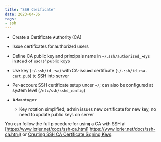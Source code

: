 ```yaml
---
title: "SSH Cerificate"
date: 2023-04-06
tags:
- ssh
---
```


* Create a Certificate Authority (CA)
* Issue certificates for authorized users
* Define CA public key and principals name in `~/.ssh/authorized_keys` instead of users' public keys
* Use key (`~/.ssh/id_rsa`) with CA-issued certificate (`~/.ssh/id_rsa-cert.pub`) to SSH into server
* Per-account SSH certificate setup under `~/`; can also be configured at system level (`/etc/ssh/sshd_config`)

* Advantages:
  * Key rotation simplified; admin issues new certificate for new key, no need to update public keys on server

You can follow the full procedure for using a CA with SSH at [https://www.lorier.net/docs/ssh-ca.html](https://www.lorier.net/docs/ssh-ca.html) or [Creating SSH CA Certificate Signing Keys](https://access.redhat.com/documentation/en-us/red_hat_enterprise_linux/6/html/deployment_guide/sec-creating_ssh_ca_certificate_signing-keys).